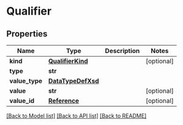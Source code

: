 # Qualifier

## Properties
Name | Type | Description | Notes
------------ | ------------- | ------------- | -------------
**kind** | [**QualifierKind**](QualifierKind.md) |  | [optional] 
**type** | **str** |  | 
**value_type** | [**DataTypeDefXsd**](DataTypeDefXsd.md) |  | 
**value** | **str** |  | [optional] 
**value_id** | [**Reference**](Reference.md) |  | [optional] 

[[Back to Model list]](../README.md#documentation-for-models) [[Back to API list]](../README.md#documentation-for-api-endpoints) [[Back to README]](../README.md)

